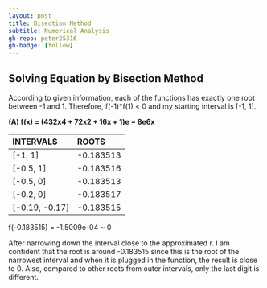 ```yaml
---
layout: post
title: Bisection Method
subtitle: Numerical Analysis
gh-repo: peter25316
gh-badge: [follow]
---
```


## Solving Equation by Bisection Method
According to given information, each of the functions has exactly one root between -1 and 1. Therefore, f(-1)*f(1) < 0 and my starting interval is [-1, 1].

**(A) f(x) = (432x4 + 72x2 + 16x + 1)e − 8e6x**
          
| INTERVALS | ROOTS |
|:--- | :--- |
|[-1, 1] | -0.183513|
|[-0.5, 1] | -0.183516 |
|[-0.5, 0] | -0.183513 |
|[-0.2, 0] | -0.183517 |
|[-0.19, -0.17] | -0.183515 |

f(-0.183515) = -1.5009e-04 ~ 0

After narrowing down the interval close to the approximated r. I am confident that the root is around -0.183515 since this is the root of the narrowest interval and when it is plugged in the function, the result is close to 0. Also, compared to other roots from outer intervals, only the last digit is different.
